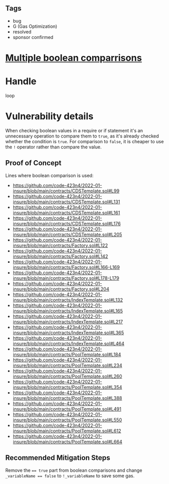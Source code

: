 ## Tags

- bug
- G (Gas Optimization)
- resolved
- sponsor confirmed

# [Multiple boolean comparrisons](https://github.com/code-423n4/2022-01-insure-findings/issues/194) 

# Handle

loop


# Vulnerability details

When checking boolean values in a require or if statement it's an unnecessary operation to compare them to `true`, as it's already checked whether the condition is `true`. For comparison to `false`, it is cheaper to use the `!` operator rather than compare the value.

## Proof of Concept
Lines where boolean comparison is used:
- https://github.com/code-423n4/2022-01-insure/blob/main/contracts/CDSTemplate.sol#L99
- https://github.com/code-423n4/2022-01-insure/blob/main/contracts/CDSTemplate.sol#L131
- https://github.com/code-423n4/2022-01-insure/blob/main/contracts/CDSTemplate.sol#L161
- https://github.com/code-423n4/2022-01-insure/blob/main/contracts/CDSTemplate.sol#L176
- https://github.com/code-423n4/2022-01-insure/blob/main/contracts/CDSTemplate.sol#L205
- https://github.com/code-423n4/2022-01-insure/blob/main/contracts/Factory.sol#L122
- https://github.com/code-423n4/2022-01-insure/blob/main/contracts/Factory.sol#L142
- https://github.com/code-423n4/2022-01-insure/blob/main/contracts/Factory.sol#L166-L169
- https://github.com/code-423n4/2022-01-insure/blob/main/contracts/Factory.sol#L178-L179
- https://github.com/code-423n4/2022-01-insure/blob/main/contracts/Factory.sol#L204
- https://github.com/code-423n4/2022-01-insure/blob/main/contracts/IndexTemplate.sol#L132
- https://github.com/code-423n4/2022-01-insure/blob/main/contracts/IndexTemplate.sol#L165
- https://github.com/code-423n4/2022-01-insure/blob/main/contracts/IndexTemplate.sol#L217
- https://github.com/code-423n4/2022-01-insure/blob/main/contracts/IndexTemplate.sol#L365
- https://github.com/code-423n4/2022-01-insure/blob/main/contracts/IndexTemplate.sol#L464
- https://github.com/code-423n4/2022-01-insure/blob/main/contracts/PoolTemplate.sol#L184
- https://github.com/code-423n4/2022-01-insure/blob/main/contracts/PoolTemplate.sol#L234
- https://github.com/code-423n4/2022-01-insure/blob/main/contracts/PoolTemplate.sol#L260
- https://github.com/code-423n4/2022-01-insure/blob/main/contracts/PoolTemplate.sol#L354
- https://github.com/code-423n4/2022-01-insure/blob/main/contracts/PoolTemplate.sol#L388
- https://github.com/code-423n4/2022-01-insure/blob/main/contracts/PoolTemplate.sol#L491
- https://github.com/code-423n4/2022-01-insure/blob/main/contracts/PoolTemplate.sol#L550
- https://github.com/code-423n4/2022-01-insure/blob/main/contracts/PoolTemplate.sol#L612
- https://github.com/code-423n4/2022-01-insure/blob/main/contracts/PoolTemplate.sol#L664

## Recommended Mitigation Steps
Remove the `== true` part from boolean comparisons and change `_variableName == false` to `!_variableName` to save some gas.

